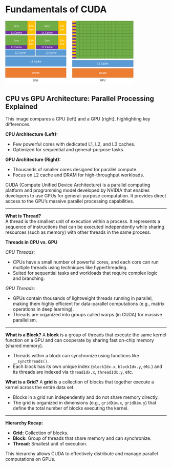# Fundamentals of CUDA

<img src="../images/gpu-architecture.png" alt="CUDA Architecture" width="400">

## CPU vs GPU Architecture: Parallel Processing Explained
This image compares a CPU (left) and a GPU (right), highlighting key differences.

**CPU Architecture (Left):**
- Few powerful cores with dedicated L1, L2, and L3 caches.
- Optimized for sequential and general-purpose tasks.

**GPU Architecture (Right):**
- Thousands of smaller cores designed for parallel compute.
- Focus on L2 cache and DRAM for high-throughput workloads.

CUDA (Compute Unified Device Architecture) is a parallel computing platform and programming model developed by NVIDIA that enables developers to use GPUs for general-purpose computation. It provides direct access to the GPU’s massive parallel processing capabilities.

<hr style="height: 1px; border: none; background-color: #333;">

**What is Thread?**  
A thread is the smallest unit of execution within a process. It represents a sequence of instructions that can be executed independently while sharing resources (such as memory) with other threads in the same process.

**Threads in CPU vs. GPU**

*CPU Threads:*
- CPUs have a small number of powerful cores, and each core can run multiple threads using techniques like hyperthreading.
- Suited for sequential tasks and workloads that require complex logic and branching.

*GPU Threads:*
- GPUs contain thousands of lightweight threads running in parallel, making them highly efficient for data-parallel computations (e.g., matrix operations in deep learning).
- Threads are organized into groups called warps (in CUDA) for massive parallelism.

<hr style="height: 1px; border: none; background-color: #333;">

**What is a Block?**
A **block** is a group of threads that execute the same kernel function on a GPU and can cooperate by sharing fast on-chip memory (shared memory).  
- Threads within a block can synchronize using functions like `__syncthreads()`.
- Each block has its own unique index (`blockIdx.x`, `blockIdx.y`, etc.) and its threads are indexed via `threadIdx.x`, `threadIdx.y`, etc.

**What is a Grid?**
A **grid** is a collection of blocks that together execute a kernel across the entire data set.  
- Blocks in a grid run independently and do not share memory directly.
- The grid is organized in dimensions (e.g., `gridDim.x`, `gridDim.y`) that define the total number of blocks executing the kernel.

<hr style="height: 1px; border: none; background-color: #333;">

**Hierarchy Recap:**
- **Grid:** Collection of blocks.
- **Block:** Group of threads that share memory and can synchronize.
- **Thread:** Smallest unit of execution.

This hierarchy allows CUDA to effectively distribute and manage parallel computations on GPUs.
